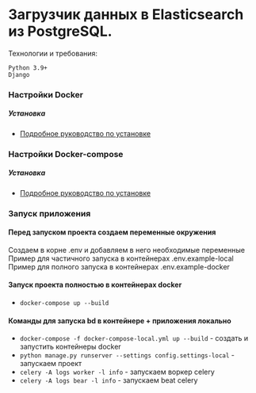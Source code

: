 # Загрузчик данных в Elasticsearch из PostgreSQL.

Технологии и требования:
```
Python 3.9+
Django
```

### Настройки Docker

##### Установка

* [Подробное руководство по установке](https://docs.docker.com/install/linux/docker-ce/ubuntu/)

### Настройки Docker-compose

##### Установка

* [Подробное руководство по установке](https://docs.docker.com/compose/install/)

### Запуск приложения

#### Перед запуском проекта создаем переменные окружения
Создаем в корне .env и добавляем в него необходимые переменные
Пример для частичного запуска в контейнерах .env.example-local
Пример для полного запуска в контейнерах .env.example-docker

#### Запуск проекта полностью в контейнерах docker

* `docker-compose up --build`

#### Команды для запуска bd в контейнере + приложения локально

* `docker-compose -f docker-compose-local.yml up --build` - создать и запустить контейнеры docker
* `python manage.py runserver --settings config.settings-local` - запускаем 
  проект
* `celery -A logs worker -l info` - запускаем воркер celery
* `celery -A logs bear -l info` - запускаем beat celery
